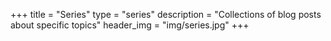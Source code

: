 +++
title = "Series"
type = "series"
description = "Collections of blog posts about specific topics"
header_img = "img/series.jpg"
+++
